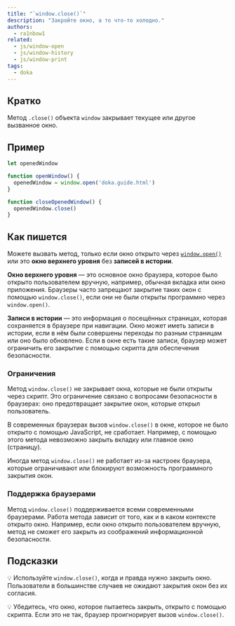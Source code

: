 ```yaml
---
title: "`window.close()`"
description: "Закройте окно, а то что-то холодно."
authors:
  - ra1nbow1
related:
  - js/window-open
  - js/window-history
  - js/window-print
tags:
  - doka
---
```


## Кратко

Метод `.close()` объекта `window` закрывает текущее или другое вызванное окно.

## Пример

```js
let openedWindow

function openWindow() {
  openedWindow = window.open('doka.guide.html')
}

function closeOpenedWindow() {
  openedWindow.close()
}
```

## Как пишется

Можете вызвать метод, только если окно открыто через [`window.open()`](/js/window-open/) или это **окно верхнего уровня** без **записей в истории**.

**Окно верхнего уровня** — это основное окно браузера, которое было открыто пользователем вручную, например, обычная вкладка или окно приложения. Браузеры часто запрещают закрытие таких окон с помощью `window.close()`, если они не были открыты программно через `window.open()`.

**Записи в истории** — это информация о посещённых страницах, которая сохраняется в браузере при навигации. Окно может иметь записи в истории, если в нём были совершены переходы по разным страницам или оно было обновлено. Если в окне есть такие записи, браузер может ограничить его закрытие с помощью скрипта для обеспечения безопасности.

### Ограничения

Метод `window.close()` не закрывает окна, которые не были открыты через скрипт. Это ограничение связано с вопросами безопасности в браузерах: оно предотвращает закрытие окон, которые открыл пользователь.

В современных браузерах вызов `window.close()` в окне, которое не было открыто с помощью JavaScript, не сработает. Например, с помощью этого метода невозможно закрыть вкладку или главное окно (страницу).

Иногда метод `window.close()` не работает из-за настроек браузера, которые ограничивают или блокируют возможность программного закрытия окон.

### Поддержка браузерами

Метод `window.close()` поддерживается всеми современными браузерами. Работа метода зависит от того, как и в каком контексте открыто окно. Например, если окно открыто пользователем вручную, метод не сможет его закрыть из соображений информационной безопасности.

## Подсказки

💡 Используйте `window.close()`, когда и правда нужно закрыть окно. Пользователи в большинстве случаев не ожидают закрытия окон без их согласия.

💡 Убедитесь, что окно, которое пытаетесь закрыть, открыто с помощью скрипта. Если это не так, браузер проигнорирует вызов `window.close()`.
